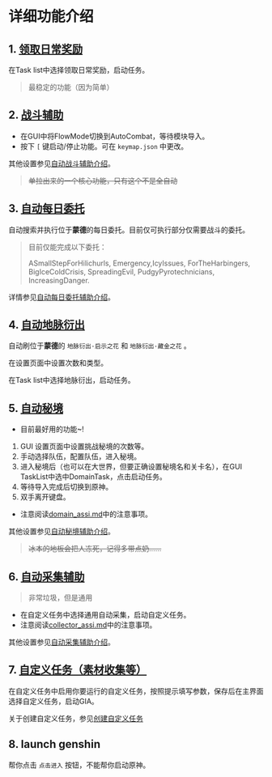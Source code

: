 # 详细功能介绍

## 1. [领取日常奖励](claim_reward.md)

在Task list中选择领取日常奖励，启动任务。

> 最稳定的功能（因为简单）

## 2. [战斗辅助](combat_assi.md)

- 在GUI中将FlowMode切换到AutoCombat，等待模块导入。
- 按下 `[` 键启动/停止功能。可在 `keymap.json` 中更改。

其他设置参见[自动战斗辅助介绍](combat_assi.md)。

> ~~单拉出来的一个核心功能，只有这个不是全自动~~

## 3. [自动每日委托](commission_assi.md)

自动搜索并执行位于**蒙德**的每日委托。目前仅可执行部分仅需要战斗的委托。

> 目前仅能完成以下委托：
>
> ASmallStepForHilichurls, Emergency,IcyIssues, ForTheHarbingers, BigIceColdCrisis, SpreadingEvil, PudgyPyrotechnicians, IncreasingDanger.

详情参见[自动每日委托辅助介绍](commission_assi.md)。

## 4. [自动地脉衍出](ley_line_ourcrop.md)

自动刷位于**蒙德**的 `地脉衍出·启示之花` 和 `地脉衍出·藏金之花` 。

在设置页面中设置次数和类型。

在Task list中选择地脉衍出，启动任务。

## 5. [自动秘境](domain_assi.md)

- 目前最好用的功能~!

1. GUI 设置页面中设置挑战秘境的次数等。
2. 手动选择队伍，配置队伍，进入秘境。
3. 进入秘境后（也可以在大世界，但要正确设置秘境名和关卡名），在GUI TaskList中选中DomainTask，点击启动任务。
4. 等待导入完成后切换到原神。
5. 双手离开键盘。

- 注意阅读[domain_assi.md](domain_assi.md)中的注意事项。

其他设置参见[自动秘境辅助介绍](domain_assi.md)。

> ~~冰本的地板会把人冻死，记得多带点奶……~~

## 6. [自动采集辅助](collector_assi.md)

> 非常垃圾，但是通用

- 在自定义任务中选择通用自动采集，启动自定义任务。
- 注意阅读[collector_assi.md](collector_assi.md)中的注意事项。

其他设置参见[自动采集辅助介绍](collector_assi.md)。

## 7. [自定义任务（素材收集等）](mission.md)

在自定义任务中启用你要运行的自定义任务，按照提示填写参数，保存后在主界面选择自定义任务，启动GIA。

关于创建自定义任务，参见[创建自定义任务](dev/mission.md)

## 8. launch genshin

帮你点击 `点击进入` 按钮，不能帮你启动原神。
